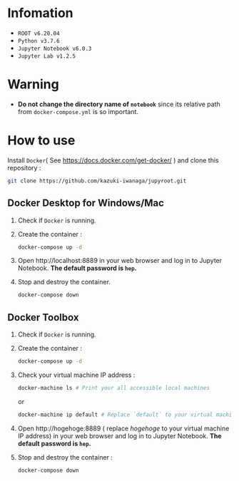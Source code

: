 # Infomation

- `ROOT v6.20.04`
- `Python v3.7.6`
- `Jupyter Notebook v6.0.3`
- `Jupyter Lab v1.2.5`

# Warning

- **Do not change the directory name of `notebook`**
  since its relative path from `docker-compose.yml` is so important.

# How to use

Install `Docker`( See https://docs.docker.com/get-docker/ ) and
clone this repository :
```sh
git clone https://github.com/kazuki-iwanaga/jupyroot.git
```

## Docker Desktop for Windows/Mac

1. Check if `Docker` is running.
2. Create the container :

   ```sh
   docker-compose up -d
   ```
3. Open http://localhost:8889 in your web browser
   and log in to Jupyter Notebook.
   **The default password is `hep`.**
4. Stop and destroy the container.

   ```sh
   docker-compose down
   ```

## Docker Toolbox

1. Check if `Docker` is running.
2. Create the container :

   ```sh
   docker-compose up -d
   ```
3. Check your virtual machine IP address :

   ```sh
   docker-machine ls # Print your all accessible local machines
   ```
   or

   ```sh
   docker-machine ip default # Replace `default` to your virtual machine name
   ```
4. Open http://hogehoge:8889
   ( replace *hogehoge* to your virtual machine IP address)
   in your web browser
   and log in to Jupyter Notebook.
   **The default password is `hep`.**
5. Stop and destroy the container :

   ```sh
   docker-compose down
   ```
